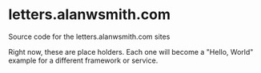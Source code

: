 # letters.alanwsmith.com

Source code for the letters.alanwsmith.com sites

Right now, these are place holders. Each one will
become a "Hello, World" example for a different
framework or service.
